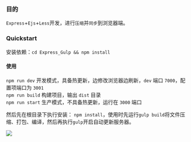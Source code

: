 
### 目的
`Express`+`Ejs`+`Less`开发，进行`压缩`并`同步`到浏览器端。


### Quickstart
安装依赖：`cd Express_Gulp && npm install`

#### 使用
`npm run dev` 开发模式，具备热更新，边修改浏览器边刷新，`dev` 端口 `7000`，配置项端口为 `3001`  
`npm run build` 构建项目，输出 `dist` 目录  
`npm run start` 生产模式，不具备热更新，运行在 `3000` 端口  

然后先在根目录下执行安装：
`npm install`，使用时先运行`gulp build`将文件压缩、打包、编译，然后再执行`gulp`开启自动更新服务器。

![](./dist/img/3.png)